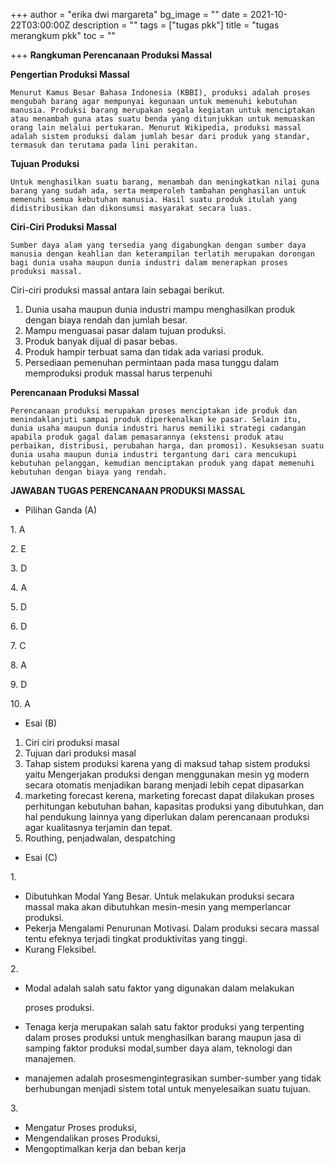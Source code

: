 +++
author = "erika dwi margareta"
bg_image = ""
date = 2021-10-22T03:00:00Z
description = ""
tags = ["tugas pkk"]
title = "tugas merangkum pkk"
toc = ""

+++
**Rangkuman Perencanaan Produksi Massal**

**Pengertian Produksi Massal**

    Menurut Kamus Besar Bahasa Indonesia (KBBI), produksi adalah proses mengubah barang agar mempunyai kegunaan untuk memenuhi kebutuhan manusia. Produksi barang merupakan segala kegiatan untuk menciptakan atau menambah guna atas suatu benda yang ditunjukkan untuk memuaskan orang lain melalui pertukaran. Menurut Wikipedia, produksi massal adalah sistem produksi dalam jumlah besar dari produk yang standar, termasuk dan terutama pada lini perakitan.
    

**Tujuan Produksi**

    Untuk menghasilkan suatu barang, menambah dan meningkatkan nilai guna barang yang sudah ada, serta memperoleh tambahan penghasilan untuk memenuhi semua kebutuhan manusia. Hasil suatu produk itulah yang didistribusikan dan dikonsumsi masyarakat secara luas.
    

**Ciri-Ciri Produksi Massal**

    Sumber daya alam yang tersedia yang digabungkan dengan sumber daya manusia dengan keahlian dan keterampilan terlatih merupakan dorongan bagi dunia usaha maupun dunia industri dalam menerapkan proses produksi massal.
    

Ciri-ciri produksi massal antara lain sebagai berikut.

1. Dunia usaha maupun dunia industri mampu menghasilkan produk dengan biaya rendah dan jumlah besar.
2. Mampu menguasai pasar dalam tujuan produksi.
3. Produk banyak dijual di pasar bebas.
4. Produk hampir terbuat sama dan tidak ada variasi produk.
5. Persediaan pemenuhan permintaan pada masa tunggu dalam memproduksi produk massal harus terpenuhi

**Perencanaan Produksi Massal**

    Perencanaan produksi merupakan proses menciptakan ide produk dan menindaklanjuti sampai produk diperkenalkan ke pasar. Selain itu, dunia usaha maupun dunia industri harus memiliki strategi cadangan apabila produk gagal dalam pemasarannya (ekstensi produk atau perbaikan, distribusi, perubahan harga, dan promosi). Kesuksesan suatu dunia usaha maupun dunia industri tergantung dari cara mencukupi kebutuhan pelanggan, kemudian menciptakan produk yang dapat memenuhi kebutuhan dengan biaya yang rendah.
    

**JAWABAN TUGAS PERENCANAAN PRODUKSI MASSAL**

* Pilihan Ganda (A)

1\. A

2\. E

3\. D

4\. A

5\. D

6\. D

7\. C

8\. A

9\. D

10\. A

* Esai (B)

1. Ciri ciri produksi masal
2. Tujuan dari produksi masal
3. Tahap sistem produksi karena yang di maksud tahap sistem produksi yaitu Mengerjakan produksi dengan menggunakan mesin yg modern secara otomatis menjadikan barang menjadi lebih cepat dipasarkan
4. marketing forecast kerena, marketing forecast dapat dilakukan proses perhitungan kebutuhan bahan, kapasitas produksi yang dibutuhkan, dan hal pendukung lainnya yang diperlukan dalam perencanaan produksi agar kualitasnya terjamin dan tepat.
5. Routhing, penjadwalan, despatching

* Esai (C)

1\.

* Dibutuhkan Modal Yang Besar. Untuk melakukan produksi secara massal maka akan dibutuhkan mesin-mesin yang memperlancar produksi.
* Pekerja Mengalami Penurunan Motivasi. Dalam produksi secara massal tentu efeknya terjadi tingkat produktivitas yang tinggi.
* Kurang Fleksibel.

2\.

* Modal adalah salah satu faktor yang digunakan dalam melakukan

  proses produksi.
* Tenaga kerja merupakan salah satu faktor produksi yang terpenting dalam proses produksi untuk menghasilkan barang maupun jasa di samping faktor produksi modal,sumber daya alam, teknologi dan manajemen.
* manajemen adalah prosesmengintegrasikan sumber-sumber yang tidak berhubungan menjadi sistem total untuk menyelesaikan suatu tujuan.

3\.

* Mengatur Proses produksi,
* Mengendalikan proses Produksi,
* Mengoptimalkan kerja dan beban kerja
